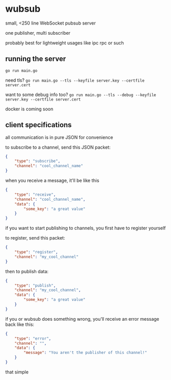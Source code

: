 # wubsub
small, <250 line WebSocket pubsub server

one publisher, multi subscriber

probably best for lightweight usages like ipc rpc or such

## running the server
`go run main.go`

need tls?
`go run main.go --tls --keyfile server.key --certfile server.cert`

want to some debug info too?
`go run main.go --tls --debug --keyfile server.key --certfile server.cert`

docker is coming soon

## client specifications
all communication is in pure JSON for convenience

to subscribe to a channel, send this JSON packet:
```json
{
    "type": "subscribe",
    "channel": "cool_channel_name"
}
```

when you receive a message, it'll be like this
```json
{
    "type": "receive",
    "channel": "cool_channel_name",
    "data": {
        "some_key": "a great value"
    }
}
```

if you want to start publishing to channels, you first have to register yourself

to register, send this packet:
```json
{
    "type": "register",
    "channel": "my_cool_channel"
}
```

then to publish data:

```json
{
    "type": "publish",
    "channel": "my_cool_channel",
    "data": {
        "some_key": "a great value"
    }
}
```

if you or wubsub does something wrong, you'll receive an error message back like this:
```json
{
    "type": "error",
    "channel": "",
    "data": {
        "message": "You aren't the publisher of this channel!"
    }
}
```

that simple